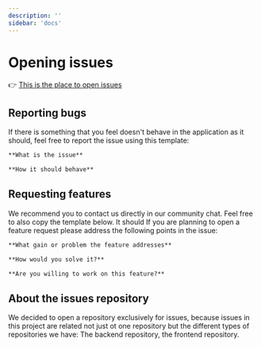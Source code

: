 ```yaml
---
description: ''
sidebar: 'docs'
---
```

# Opening issues
👉 [This is the place to open issues](https://github.com/CombatCovid/combat-covid-issues/issues)
## Reporting bugs
If there is something that you feel doesn't behave in the application as it should, feel free to report the issue using this template:
```md
**What is the issue**

**How it should behave**

```
## Requesting features
We recommend you to contact us directly in our community chat.
Feel free to also copy the template below. It should 
If you are planning to open a feature request please address the following points in the issue:
```md
**What gain or problem the feature addresses**

**How would you solve it?**

**Are you willing to work on this feature?**
```
## About the issues repository
We decided to open a repository exclusively for issues, because issues in this project are related not just ot one repository but the different types of repositories we have: The backend repository, the frontend repository. 
